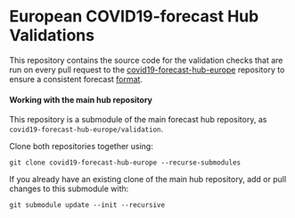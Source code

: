 # European COVID19-forecast Hub Validations

This repository contains the source code for the validation checks that are run on every pull request to the [covid19-forecast-hub-europe](https://github.com/epiforecasts/covid19-forecast-hub-europe) repository to ensure a consistent forecast [format](https://github.com/epiforecasts/covid19-forecast-hub-europe/wiki/Forecast-format). 

#### Working with the main hub repository

This repository is a submodule of the main forecast hub repository, as `covid19-forecast-hub-europe/validation`. 

Clone both repositories together using:
```
git clone covid19-forecast-hub-europe --recurse-submodules
```

If you already have an existing clone of the main hub repository, add or pull changes to this submodule with:
```
git submodule update --init --recursive
```
